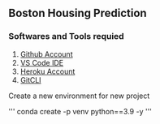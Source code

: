 ## Boston Housing Prediction

### Softwares and Tools requied

1. [Github Account](https://github.com)
2. [VS Code IDE](https://code.visualstudio.com/)
3. [Heroku Account](https://heroku.com)
4. [GitCLI](https://git-scm.com/book/en/v2/Getting-Started-About-Version-Control)

Create a new environment for new project

'''
conda create -p venv python==3.9 -y
'''